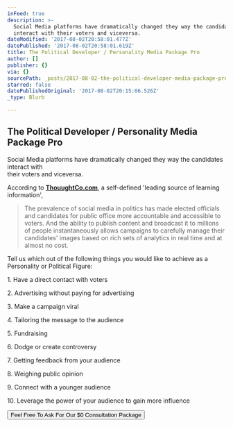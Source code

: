 ```yaml
---
inFeed: true
description: >-
  Social Media platforms have dramatically changed they way the candidates
  interact with their voters and viceversa.
dateModified: '2017-08-02T20:58:01.477Z'
datePublished: '2017-08-02T20:58:01.619Z'
title: The Political Developer / Personality Media Package Pro
author: []
publisher: {}
via: {}
sourcePath: _posts/2017-08-02-the-political-developer-media-package-pro.md
starred: false
datePublishedOriginal: '2017-08-02T20:15:06.526Z'
_type: Blurb

---
```

## **The Political Developer / Personality Media Package Pro**

Social Media platforms have dramatically changed they way the candidates interact with   
their voters and viceversa.

According to **[ThouughtCo.com][0]**, a self-defined 'leading source of learning information',

> The prevalence of social media in politics has made elected officials and candidates for public office more accountable and accessible to voters. And the ability to publish content and broadcast it to millions of people instantaneously allows campaigns to carefully manage their candidates' images based on rich sets of analytics in real time and at almost no cost.

Tell us which out of the following things you would like to achieve as a Personality or Political Figure:

1\. Have a direct contact with voters

2\. Advertising without paying for advertising

3\. Make a campaign viral

4\. Tailoring the message to the audience

5\. Fundraising

6\. Dodge or create controversy

7\. Getting feedback from your audience

8\. Weighing public opinion

9\. Connect with a younger audience

10\. Leverage the power of your audience to gain more influence

<button data-role="cta" style="">Feel Free To Ask For Our $0 Consultation Package</button>



[0]: https://www.thoughtco.com/how-social-media-has-changed-politics-3367534 "How Social Media Has Changed Politics"